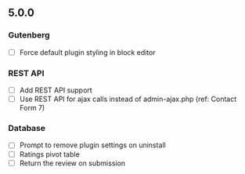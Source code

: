 ## 5.0.0

### Gutenberg

- [ ] Force default plugin styling in block editor

### REST API

- [ ] Add REST API support
- [ ] Use REST API for ajax calls instead of admin-ajax.php (ref: Contact Form 7)

### Database

- [ ] Prompt to remove plugin settings on uninstall
- [ ] Ratings pivot table
- [ ] Return the review on submission
